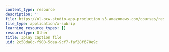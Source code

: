```yaml
---
content_type: resource
description: ''
file: https://ol-ocw-studio-app-production.s3.amazonaws.com/courses/res-18-006-calculus-revisited-single-variable-calculus-fall-2010/2c58da8cf9085dea9cf7faf28f670e9c_8-7daeS7hYY.vtt
file_type: application/x-subrip
learning_resource_types: []
resourcetype: Other
title: 3play caption file
uid: 2c58da8c-f908-5dea-9cf7-faf28f670e9c
---
```


